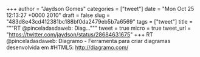 
+++
author = "Jaydson Gomes"
categories = ["tweet"]
date = "Mon Oct 25 12:13:27 +0000 2010"
draft = false
slug = "483d8e43cd412381bc188bf0da2479eb5b7a6569"
tags = ["tweet"]
title = """RT @pinceladasdaweb: Diag..."""
tweet = true
micro = true
tweet_url = "https://twitter.com/jaydson/status/28684631675"
+++
RT @pinceladasdaweb: Diagramo - Ferramenta para criar diagramas desenvolvida em #HTML5: http://diagramo.com/
